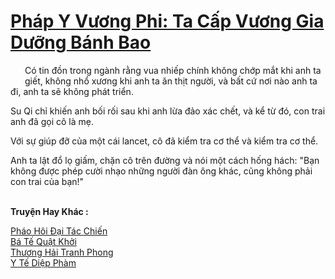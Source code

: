 <a href="https://truyentiki.com/phap-y-vuong-phi-ta-cap-vuong-gia-duong-banh-bao.33630/" title="Pháp Y Vương Phi: Ta Cấp Vương Gia Dưỡng Bánh Bao"><h1>Pháp Y Vương Phi: Ta Cấp Vương Gia Dưỡng Bánh Bao</h1></a><div style="display:table"><img align="right" style="float: left; padding: 10px;" src="https://truyentiki.com/images/story/200x260/33630.jpg" alt="">Có tin đồn trong ngành rằng vua nhiếp chính không chớp mắt khi anh ta giết, không nhổ xương khi anh ta ăn thịt người, và bất cứ nơi nào anh ta đi, anh ta sẽ không phát triển. <p></p> Su Qi chỉ khiến anh bối rối sau khi anh lừa đảo xác chết, và kể từ đó, con trai anh đã gọi cô là mẹ. <p></p> Với sự giúp đỡ của một cái lancet, cô đã kiểm tra cơ thể và kiểm tra cơ thể. <p></p> Anh ta lật đổ lọ giấm, chặn cô trên đường và nói một cách hống hách: "Bạn không được phép cười nhạo những người đàn ông khác, cũng không phải con trai của bạn!"</div><p><br><b>Truyện Hay Khác :</b></p><a href="https://truyentiki.com/phao-hoi-dai-tac-chien.33629/" alt="Pháo Hôi Đại Tác Chiến">Pháo Hôi Đại Tác Chiến</a><br/><a href="https://github.com/nownovels/top500/tree/master/truyenhay/33928/" alt="Bá Tế Quật Khởi">Bá Tế Quật Khởi</a><br/><a href="https://github.com/nownovels/top500/tree/master/truyenhay/33696/" alt="Thương Hải Tranh Phong">Thương Hải Tranh Phong</a><br/><a href="https://github.com/nownovels/top500/tree/master/truyenhay/33686/" alt="Y Tế Diệp Phàm">Y Tế Diệp Phàm</a><br/>